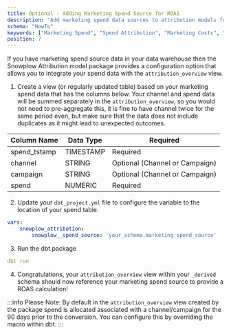 ```yaml
---
title: Optional - Adding Marketing Spend Source for ROAS
description: "Add marketing spend data sources to attribution models for ROI behavioral analysis optimization."
schema: "HowTo"
keywords: ["Marketing Spend", "Spend Attribution", "Marketing Costs", "ROI Attribution", "Campaign Spend", "Marketing Investment"]
position: 7
---
```


If you have marketing spend source data in your data warehouse then the Snowplow Attribution model package provides a configuration option that allows you to integrate your spend data with the `attribution_overview` view. 

1. Create a view (or regularly updated table) based on your marketing spend data that has the columns below. Your channel and spend data will be summed separately in the `attribution_overview`, so you would not need to pre-aggregate this, it is fine to have channel twice for the same period even, but make sure that the data does not include duplicates as it might lead to unexpected outcomes.

| **Column Name** | **Data Type** | **Required** |
| --- | --- | --- |
| spend_tstamp | TIMESTAMP | Required |
| channel | STRING | Optional (Channel or Campaign) |
| campaign | STRING | Optional (Channel or Campaign) |
| spend | NUMERIC | Required |

2. Update your `dbt_project.yml` file to configure the variable to the location of your spend table.

```yaml
vars:
	snowplow_attribution:
		snowplow__spend_source: 'your_schema.marketing_spend_source'
```

3. Run the dbt package

```yaml
dbt run
```

4. Congratulations, your `attribution_overview` view within your `_derived` schema should now reference your marketing spend source to provide a ROAS calculation!

:::info 
Please Note: By default in the `attribution_overview` view created by the package spend is allocated associated with a channel/campaign for the 90 days prior to the conversion. You can configure this by overriding the macro within dbt.
:::
